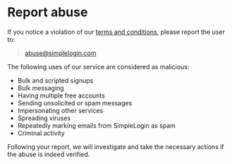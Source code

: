 # Report abuse

If you notice a violation of our [terms and conditions](https://simplelogin.io/terms/), please report the user to:

> [abuse@simplelogin.com](mailto:abuse@simplelogin.com)

The following uses of our service are considered as malicious:

- Bulk and scripted signups
- Bulk messaging
- Having multiple free accounts
- Sending unsolicited or spam messages
- Impersonating other services
- Spreading viruses
- Repeatedly marking emails from SimpleLogin as spam
- Criminal activity


Following your report, we will investigate and take the necessary actions if the abuse is indeed verified.
